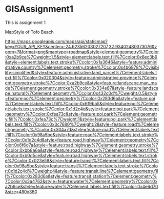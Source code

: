 # GISAssignment1
This is assignment 1 


MapStyle of Tofo Beach 

https://maps.googleapis.com/maps/api/staticmap?key=YOUR_API_KEY&center=-24.62356203027207,32.93402480373076&zoom=7&format=png&maptype=roadmap&style=element:geometry%7Ccolor:0xa2b9ce%7Cweight:1.5&style=element:labels.text.fill%7Ccolor:0x8ec3b9&style=element:labels.text.stroke%7Ccolor:0x1a3646&style=feature:administrative.country%7Celement:geometry.stroke%7Ccolor:0x4b6878%7Cvisibility:simplified&style=feature:administrative.land_parcel%7Celement:labels.text.fill%7Ccolor:0x020304&style=feature:administrative.province%7Celement:geometry.stroke%7Ccolor:0xa2b9ce&style=feature:landscape.man_made%7Celement:geometry.stroke%7Ccolor:0x334e87&style=feature:landscape.natural%7Celement:geometry%7Ccolor:0x432c0d%7Cweight:0.5&style=feature:poi%7Celement:geometry%7Ccolor:0x283d6a&style=feature:poi%7Celement:labels.text.fill%7Ccolor:0x6f9ba5&style=feature:poi%7Celement:labels.text.stroke%7Ccolor:0x1d2c4d&style=feature:poi.park%7Celement:geometry%7Ccolor:0xfea73c&style=feature:poi.park%7Celement:geometry.fill%7Ccolor:0xfea73c%7Cweight:1&style=feature:poi.park%7Celement:labels.text.fill%7Ccolor:0x3c7680%7Cweight:2&style=feature:road%7Celement:geometry%7Ccolor:0x304a7d&style=feature:road%7Celement:labels.text.fill%7Ccolor:0x98a5be&style=feature:road%7Celement:labels.text.stroke%7Ccolor:0x1d2c4d&style=feature:road.highway%7Celement:geometry%7Ccolor:0x6f6d7a&style=feature:road.highway%7Celement:geometry.stroke%7Ccolor:0xbb8a6a&style=feature:road.highway%7Celement:labels.text.fill%7Ccolor:0xb0d5ce&style=feature:road.highway%7Celement:labels.text.stroke%7Ccolor:0x023e58&style=feature:transit%7Celement:labels.text.fill%7Ccolor:0x98a5be&style=feature:transit%7Celement:labels.text.stroke%7Ccolor:0x1d2c4d%7Cweight:4&style=feature:transit.line%7Celement:geometry.fill%7Ccolor:0x283d6a&style=feature:transit.station%7Celement:geometry%7Ccolor:0x3a4762&style=feature:water%7Celement:geometry%7Ccolor:0xa2b9ce&style=feature:water%7Celement:labels.text.fill%7Ccolor:0x4e6d70&size=480x360
